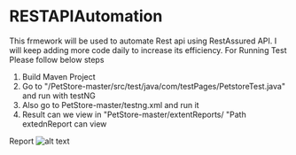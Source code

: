 # RESTAPIAutomation
This frmework will be used to automate Rest api using RestAssured API. I will keep adding more code daily to increase its efficiency.
For Running Test Please follow below steps 
1. Build  Maven Project 
2. Go to "/PetStore-master/src/test/java/com/testPages/PetstoreTest.java" and run with testNG 
3. Also go to PetStore-master/testng.xml and run it 
4. Result can we view in "PetStore-master/extentReports/ "Path extednReport can view 

Report ![alt text](https://github.com/singh07neeraj/API/blob/master/image.png)
